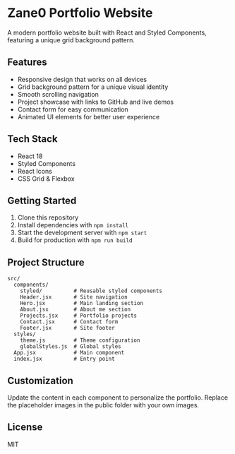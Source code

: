 # Zane0 Portfolio Website

A modern portfolio website built with React and Styled Components, featuring a unique grid background pattern.

## Features

- Responsive design that works on all devices
- Grid background pattern for a unique visual identity
- Smooth scrolling navigation
- Project showcase with links to GitHub and live demos
- Contact form for easy communication
- Animated UI elements for better user experience

## Tech Stack

- React 18
- Styled Components
- React Icons
- CSS Grid & Flexbox

## Getting Started

1. Clone this repository
2. Install dependencies with `npm install`
3. Start the development server with `npm start`
4. Build for production with `npm run build`

## Project Structure

```
src/
  components/
    styled/          # Reusable styled components
    Header.jsx       # Site navigation
    Hero.jsx         # Main landing section
    About.jsx        # About me section
    Projects.jsx     # Portfolio projects
    Contact.jsx      # Contact form
    Footer.jsx       # Site footer
  styles/
    theme.js         # Theme configuration
    globalStyles.js  # Global styles
  App.jsx            # Main component
  index.jsx          # Entry point
```

## Customization

Update the content in each component to personalize the portfolio. Replace the placeholder images in the public folder with your own images.

## License

MIT